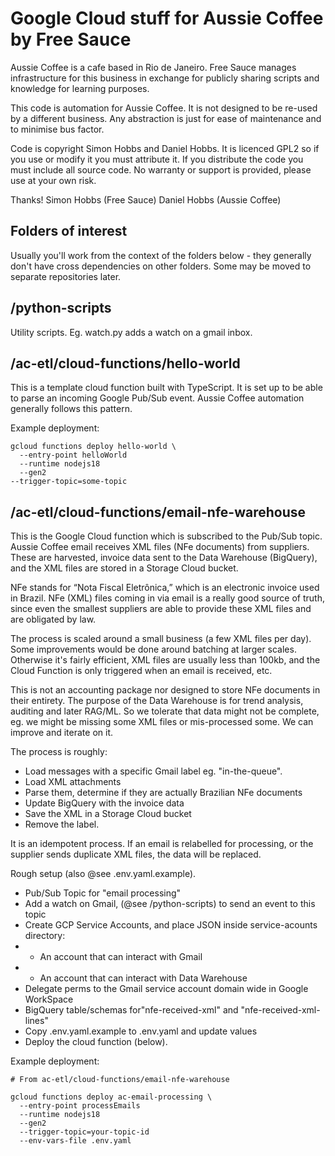 # Google Cloud stuff for Aussie Coffee by Free Sauce

Aussie Coffee is a cafe based in Rio de Janeiro. Free Sauce manages infrastructure
for this business in exchange for publicly sharing scripts and knowledge for learning purposes.

This code is automation for Aussie Coffee. It is not designed to be re-used by a different business. Any abstraction is just for ease of maintenance and to minimise
bus factor.

Code is copyright Simon Hobbs and Daniel Hobbs. It is licenced GPL2 so if you use or modify it you must attribute it. If you distribute the code you must include all source code. No warranty or support is provided, please use at your own risk.

Thanks!
Simon Hobbs (Free Sauce)
Daniel Hobbs (Aussie Coffee)

## Folders of interest

Usually you'll work from the context of the folders below - they generally don't have cross dependencies on other folders. Some may be moved to separate repositories
later.

## /python-scripts

Utility scripts. Eg. watch.py adds a watch on a gmail inbox.

## /ac-etl/cloud-functions/hello-world

This is a template cloud function built with TypeScript. It is set up to be able
to parse an incoming Google Pub/Sub event. Aussie Coffee automation generally
follows this pattern.

Example deployment:

```
gcloud functions deploy hello-world \
  --entry-point helloWorld
  --runtime nodejs18
  --gen2
--trigger-topic=some-topic
```

## /ac-etl/cloud-functions/email-nfe-warehouse

This is the Google Cloud function which is subscribed to the Pub/Sub topic. Aussie Coffee email receives XML files (NFe documents) from suppliers. These are
harvested, invoice data sent to the Data Warehouse (BigQuery), and the XML files are stored in a Storage Cloud bucket.

NFe stands for “Nota Fiscal Eletrônica,” which is an electronic invoice used in Brazil. NFe (XML) files coming in via email is a really good source of truth, since even the smallest suppliers are able to provide these XML files and are obligated by law.

The process is scaled around a small business (a few XML files per day). Some improvements would be done around batching at larger scales. Otherwise it's fairly
efficient, XML files are usually less than 100kb, and the Cloud Function is only triggered when an email is received, etc.

This is not an accounting package nor designed to store NFe documents in their entirety. The purpose of the Data Warehouse is for trend analysis, auditing and later RAG/ML. So we tolerate that data might not be complete, eg. we might be missing some XML files or mis-processed some. We can improve and iterate on it.

The process is roughly:

  * Load messages with a specific Gmail label eg. "in-the-queue".
  * Load XML attachments
  * Parse them, determine if they are actually Brazilian NFe documents
  * Update BigQuery with the invoice data
  * Save the XML in a Storage Cloud bucket
  * Remove the label.

It is an idempotent process. If an email is relabelled for processing, or the supplier sends duplicate XML files, the data will be replaced.

Rough setup (also @see .env.yaml.example).

  * Pub/Sub Topic for "email processing"
  * Add a watch on Gmail, (@see /python-scripts) to send an event to this topic
  * Create GCP Service Accounts, and place JSON inside service-acounts directory:
  * * An account that can interact with Gmail
  * * An account that can interact with Data Warehouse
  * Delegate perms to the Gmail service account domain wide in Google WorkSpace
  * BigQuery table/schemas for"nfe-received-xml" and "nfe-received-xml-lines"
  * Copy .env.yaml.example to .env.yaml and update values
  * Deploy the cloud function (below).

Example deployment:

```
# From ac-etl/cloud-functions/email-nfe-warehouse

gcloud functions deploy ac-email-processing \
  --entry-point processEmails
  --runtime nodejs18
  --gen2
  --trigger-topic=your-topic-id
  --env-vars-file .env.yaml
```
